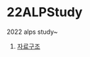 # 22ALPStudy
2022 alps study~
1. [자료구조](https://github.com/Sabro98/22ALPStudy/tree/master/Data_Structure)
